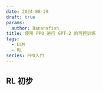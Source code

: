 ```yaml
---
date: 2024-08-29
draft: true
params:
  author: Bananafish
title: 使用 PPO 进行 GPT-2 的可控训练
tags:
  - LLM
  - RL
series: PPO入门
---
```

## RL 初步
